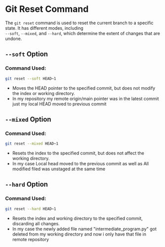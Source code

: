 # Git Reset Command

The `git reset` command is used to reset the current branch to a specific state. It has different modes, including \
`--soft`, `--mixed`, and `--hard`, which determine the extent of changes that are undone.

## `--soft` Option

### Command Used:
```bash
git reset --soft HEAD~1
```
  - Moves the HEAD pointer to the specified commit, but does not modify the index or working directory.
  - In my repository my remote origin/main pointer was in the latest commit just my local HEAD moved to previous commit

## `--mixed` Option
### Command Used:
```bash
git reset --mixed HEAD~1
```
  - Resets the index to the specified commit, but does not affect the working directory.
  - In my case Local head moved to the previous commit as well as All modified filed was unstaged at the same time

## `--hard` Option
### Command Used:
```bash
git reset --hard HEAD~1
```
  - Resets the index and working directory to the specified commit, discarding all changes.
  - In my case the newly added file named "intermediate_program.py" got deleted from my working directory and now i only have that file in remote repository
